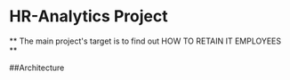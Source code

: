 # HR-Analytics Project
** The main project's target is to find out HOW TO RETAIN IT EMPLOYEES **

##Architecture

